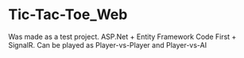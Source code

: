 # Tic-Tac-Toe_Web
Was made as a test project. ASP.Net + Entity Framework Code First + SignalR. Can be played as Player-vs-Player and Player-vs-AI
